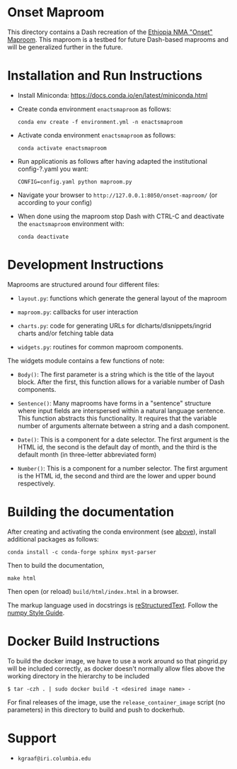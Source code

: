 # Onset Maproom

This directory contains a Dash recreation of the
[Ethiopia NMA "Onset" Maproom](http://213.55.84.78:8082/maproom/Agriculture/Historical/Onset.html).
This maproom is a testbed for future Dash-based maprooms and will be
generalized further in the future.


# Installation and Run Instructions

* Install Miniconda: https://docs.conda.io/en/latest/miniconda.html

* Create conda environment `enactsmaproom` as follows:

    `conda env create -f environment.yml -n enactsmaproom`

* Activate conda environment `enactsmaproom` as follows:

    `conda activate enactsmaproom`

* Run applicationis as follows after having adapted the institutional config-?.yaml you want:

    `CONFIG=config.yaml python maproom.py`

* Navigate your browser to `http://127.0.0.1:8050/onset-maproom/` (or according to your config)

* When done using the maproom stop Dash with CTRL-C and deactivate the `enactsmaproom` environment with:

    `conda deactivate`

# Development Instructions

Maprooms are structured around four different files:

* `layout.py`: functions which generate the general layout of the maproom

* `maproom.py`: callbacks for user interaction

* `charts.py`: code for generating URLs for dlcharts/dlsnippets/ingrid charts and/or fetching table data

* `widgets.py`: routines for common maproom components.

The widgets module contains a few functions of note:

* `Body()`: The first parameter is a string which is the title of the layout block.
   After the first, this function allows for a variable number of Dash components.

* `Sentence()`: Many maprooms have forms in a "sentence" structure where input fields are interspersed
  within a natural language sentence. This function abstracts this functionality. It requires that
  the variable number of arguments alternate between a string and a dash component.

* `Date()`: This is a component for a date selector. The first argument is the HTML id,
  the second is the default day of month, and the third is the default month (in three-letter abbreviated form)

* `Number()`: This is a component for a number selector. The first argument is the HTML id,
   the second and third are the lower and upper bound respectively.

# Building the documentation

After creating and activating the conda environment (see [above](#installation-and-run-instructions)), install additional packages as follows:

    conda install -c conda-forge sphinx myst-parser

Then to build the documentation,

    make html

Then open (or reload) `build/html/index.html` in a browser.

The markup language used in docstrings is [reStructuredText](https://www.sphinx-doc.org/en/master/usage/restructuredtext/basics.html). Follow the [numpy Style Guide](https://numpydoc.readthedocs.io/en/latest/format.html).


# Docker Build Instructions

To build the docker image, we have to use a work around so that pingrid.py will be included correctly, as
docker doesn't normally allow files above the working directory in the hierarchy to be included

    $ tar -czh . | sudo docker build -t <desired image name> -

For final releases of the image, use the `release_container_image` script (no parameters) in this directory
to build and push to dockerhub.


# Support

* `kgraaf@iri.columbia.edu`

